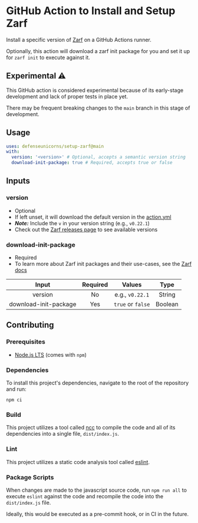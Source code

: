 # GitHub Action to Install and Setup Zarf

Install a specific version of [Zarf](https://github.com/defenseunicorns/zarf) on a GitHub Actions runner.

Optionally, this action will download a zarf init package for you and set it up for `zarf init` to execute against it.

## Experimental ⚠️

This GitHub action is considered experimental because of its early-stage development and lack of proper tests in place yet.

There may be frequent breaking changes to the `main` branch in this stage of development.

## Usage

```yaml
uses: defenseunicorns/setup-zarf@main
with:
  version: '<version>' # Optional, accepts a semantic version string
  download-init-package: true # Required, accepts true or false
```

## Inputs

### version

- Optional
- If left unset, it will download the default version in the [action.yml](https://github.com/defenseunicorns/github-javascript-actions/blob/main/action.yml)
- ***Note:*** Include the `v` in your version string (e.g., `v0.22.1`)
- Check out the [Zarf releases page](https://github.com/defenseunicorns/zarf/releases) to see available versions

### download-init-package

- Required
- To learn more about Zarf init packages and their use-cases, see the [Zarf docs](https://docs.zarf.dev/docs/user-guide/zarf-packages/the-zarf-init-package)


| Input                 | Required | Values          | Type    |
|:---------------------:|:--------:|:---------------:|:-------:|
| version               | No       |e.g., `v0.22.1`  | String  |
| download-init-package | Yes      |`true` or `false`| Boolean |

## Contributing

### Prerequisites

- [Node.js LTS](https://nodejs.org/en/download/) (comes with `npm`)

### Dependencies

To install this project's dependencies, navigate to the root of the repository and run:

```shell
npm ci
```

### Build

This project utilizes a tool called [ncc](https://github.com/vercel/ncc) to compile the code and all of its dependencies into a single file, `dist/index.js`.

### Lint

This project utilizes a static code analysis tool called [eslint](https://eslint.org/).

### Package Scripts

When changes are made to the javascript source code, run `npm run all` to execute `eslint` against the code and recompile the code into the `dist/index.js` file.

Ideally, this would be executed as a pre-commit hook, or in CI in the future.

&nbsp;
